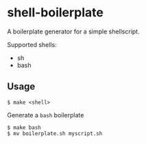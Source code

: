 # shell-boilerplate
A boilerplate generator for a simple shellscript.

Supported shells:
- sh
- bash

## Usage
```
$ make <shell>
```
Generate a `bash` boilerplate
```
$ make bash
$ mv boilerplate.sh myscript.sh
```
